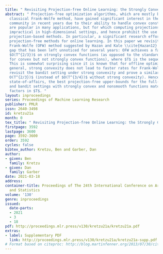 ```yaml
---
title: " Revisiting Projection-free Online Learning: the Strongly Convex Case "
abstract: " Projection-free optimization algorithms, which are mostly based on the
  classical Frank-Wolfe method, have gained significant interest in the machine learning
  community in recent years due to their ability to handle convex constraints that
  are popular in many applications, but for which computing projections is often computationally
  impractical in high-dimensional settings, and hence prohibit the use of most standard
  projection-based methods. In particular, a significant research effort was put on
  projection-free methods for online learning. In this paper we revisit the Online
  Frank-Wolfe (OFW) method suggested by Hazan and Kale \\cite{Hazan12} and fill a
  gap that has been left unnoticed for several years: OFW achieves a faster rate of
  $O(T^{2/3})$ on strongly convex functions (as opposed to the standard $O(T^{3/4})$
  for convex but not strongly convex functions), where $T$ is the sequence length.
  This is somewhat surprising since it is known that for offline optimization, in
  general, strong convexity does not lead to faster rates for Frank-Wolfe. We also
  revisit the bandit setting under strong convexity and prove a similar bound of $\\tilde
  O(T^{2/3})$ (instead of $O(T^{3/4})$ without strong convexity). Hence, in the current
  state-of-affairs, the best projection-free upper-bounds for the full-information
  and bandit settings with strongly convex and nonsmooth functions match up to logarithmic
  factors in $T$. "
layout: inproceedings
series: Proceedings of Machine Learning Research
publisher: PMLR
issn: 2640-3498
id: kretzu21a
month: 0
tex_title: " Revisiting Projection-free Online Learning: the Strongly Convex Case "
firstpage: 3592
lastpage: 3600
page: 3592-3600
order: 3592
cycles: false
bibtex_author: Kretzu, Ben and Garber, Dan
author:
- given: Ben
  family: Kretzu
- given: Dan
  family: Garber
date: 2021-03-18
address: 
container-title: Proceedings of The 24th International Conference on Artificial Intelligence
  and Statistics
volume: '130'
genre: inproceedings
issued:
  date-parts:
  - 2021
  - 3
  - 18
pdf: http://proceedings.mlr.press/v130/kretzu21a/kretzu21a.pdf
extras:
- label: Supplementary PDF
  link: http://proceedings.mlr.press/v130/kretzu21a/kretzu21a-supp.pdf
# Format based on citeproc: http://blog.martinfenner.org/2013/07/30/citeproc-yaml-for-bibliographies/
---
```

